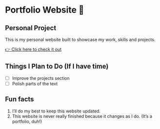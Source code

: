 # Portfolio Website 🌸
## Personal Project

This is my personal website built to showcase my work, skills and projects.

[👉 Click here to check it out](https://a104437ana.github.io/)

## Things I Plan to Do (If I have time)
- [ ] Improve the projects section
- [ ] Polish parts of the text

## Fun facts
1. I’ll do my best to keep this website updated.
2. This website is never really finished because it changes as I do. (It’s a portfolio, duh!)